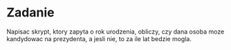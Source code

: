# Zadanie

Napisac skrypt, ktory zapyta o rok urodzenia, obliczy, czy dana osoba moze kandydowac na prezydenta, a jesli nie, to za ile lat bedzie mogla.
